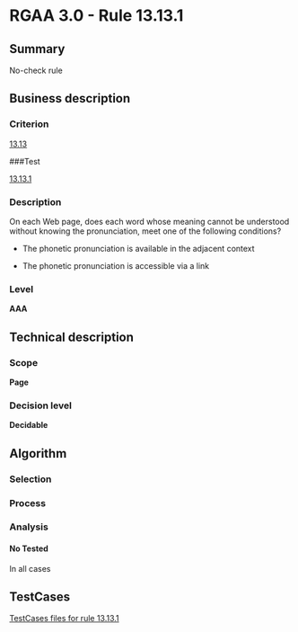 # RGAA 3.0 -  Rule 13.13.1

## Summary

No-check rule

## Business description

### Criterion

[13.13](http://asqatasun.github.io/RGAA--3.0--EN/RGAA3.0_Criteria_English_version_v1.html#crit-13-13)

###Test

[13.13.1](http://asqatasun.github.io/RGAA--3.0--EN/RGAA3.0_Criteria_English_version_v1.html#test-13-13-1)

### Description
On each Web page, does
    each word whose meaning cannot be understood without
    knowing the pronunciation, meet one of the following
    conditions?
    <ul><li> The phonetic pronunciation is available in the
   adjacent context</li>
  <li> The phonetic pronunciation is accessible via a
   link</li>
    </ul> 


### Level

**AAA**

## Technical description

### Scope

**Page**

### Decision level

**Decidable**

## Algorithm

### Selection

### Process

### Analysis

#### No Tested 

In all cases









##  TestCases 

[TestCases files for rule 13.13.1](https://gitlab.com/asqatasun/Asqatasun/-/tree/master/rules/rules-rgaa3.0/src/test/resources/testcases/rgaa30/Rgaa30Rule131301/) 


